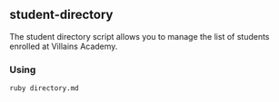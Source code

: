 ## student-directory

The student directory script allows you to manage the list of students enrolled at Villains Academy.

### Using

```shell
ruby directory.md
```